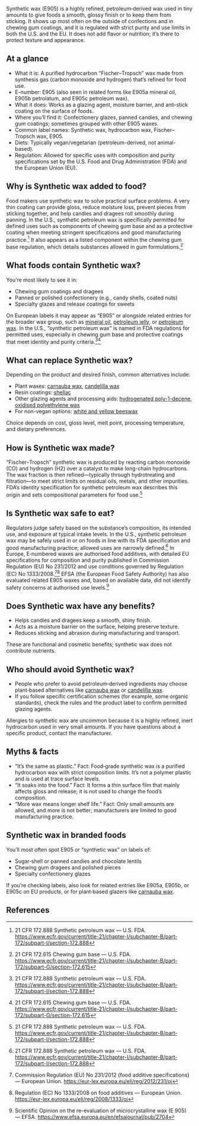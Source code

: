 Synthetic wax (E905) is a highly refined, petroleum‑derived wax used in tiny amounts to give foods a smooth, glossy finish or to keep them from sticking. It shows up most often on the outside of confections and in chewing gum coatings, and it is regulated with strict purity and use limits in both the U.S. and the EU. It does not add flavor or nutrition; it’s there to protect texture and appearance.

<!--more-->

## At a glance
- What it is: A purified hydrocarbon “Fischer–Tropsch” wax made from synthesis gas (carbon monoxide and hydrogen) that’s refined for food use.
- E-number: E905 (also seen in related forms like E905a mineral oil, E905b petrolatum, and E905c petroleum wax).
- What it does: Works as a glazing agent, moisture barrier, and anti‑stick coating on the surface of foods.
- Where you’ll find it: Confectionery glazes, panned candies, and chewing gum coatings; sometimes grouped with other E905 waxes.
- Common label names: Synthetic wax, hydrocarbon wax, Fischer–Tropsch wax, E905.
- Diets: Typically vegan/vegetarian (petroleum-derived, not animal-based).
- Regulation: Allowed for specific uses with composition and purity specifications set by the U.S. Food and Drug Administration (FDA) and the European Union (EU).

## Why is Synthetic wax added to food?
Food makers use synthetic wax to solve practical surface problems. A very thin coating can provide gloss, reduce moisture loss, prevent pieces from sticking together, and help candies and dragees roll smoothly during panning. In the U.S., synthetic petroleum wax is specifically permitted for defined uses such as components of chewing gum base and as a protective coating when meeting stringent specifications and good manufacturing practice.[^1] It also appears as a listed component within the chewing gum base regulation, which details substances allowed in gum formulations.[^2]

## What foods contain Synthetic wax?
You’re most likely to see it in:
- Chewing gum coatings and dragees
- Panned or polished confectionery (e.g., candy shells, coated nuts)
- Specialty glazes and release coatings for sweets

On European labels it may appear as “E905” or alongside related entries for the broader wax group, such as [mineral oil](/e905a-mineral-oil), [petroleum jelly](/e905b-petroleum-jelly), or [petroleum wax](/e905c-petroleum-wax). In the U.S., “synthetic petroleum wax” is named in FDA regulations for permitted uses, especially in chewing gum base and protective coatings that meet identity and purity criteria.[^1][^2]

## What can replace Synthetic wax?
Depending on the product and desired finish, common alternatives include:
- Plant waxes: [carnauba wax](/e903-carnauba-wax), [candelilla wax](/e902-candelilla-wax)
- Resin coatings: [shellac](/e904-shellac)
- Other glazing agents and processing aids: [hydrogenated poly-1-decene](/e907-hydrogenated-poly-1-decene), [oxidised polyethylene wax](/e914-oxidised-polyethylene-wax)
- For non-vegan options: [white and yellow beeswax](/e901-white-and-yellow-beeswax)

Choice depends on cost, gloss level, melt point, processing temperature, and dietary preferences.

## How is Synthetic wax made?
“Fischer–Tropsch” synthetic wax is produced by reacting carbon monoxide (CO) and hydrogen (H2) over a catalyst to make long-chain hydrocarbons. The wax fraction is then refined—typically through hydrotreating and filtration—to meet strict limits on residual oils, metals, and other impurities. FDA’s identity specification for synthetic petroleum wax describes this origin and sets compositional parameters for food use.[^1]

## Is Synthetic wax safe to eat?
Regulators judge safety based on the substance’s composition, its intended use, and exposure at typical intake levels. In the U.S., synthetic petroleum wax may be safely used in or on foods in line with its FDA specification and good manufacturing practice; allowed uses are narrowly defined.[^1] In Europe, E‑numbered waxes are authorised food additives, with detailed EU specifications for composition and purity published in Commission Regulation (EU) No 231/2012 and use conditions governed by Regulation (EC) No 1333/2008.[^3][^4] EFSA (the European Food Safety Authority) has also evaluated related E905 waxes and, based on available data, did not identify safety concerns at authorised use levels.[^5]

## Does Synthetic wax have any benefits?
- Helps candies and dragees keep a smooth, shiny finish.
- Acts as a moisture barrier on the surface, helping preserve texture.
- Reduces sticking and abrasion during manufacturing and transport.

These are functional and cosmetic benefits; synthetic wax does not contribute nutrients.

## Who should avoid Synthetic wax?
- People who prefer to avoid petroleum‑derived ingredients may choose plant‑based alternatives like [carnauba wax](/e903-carnauba-wax) or [candelilla wax](/e902-candelilla-wax).
- If you follow specific certification schemes (for example, some organic standards), check the rules and the product label to confirm permitted glazing agents.

Allergies to synthetic wax are uncommon because it is a highly refined, inert hydrocarbon used in very small amounts. If you have questions about a specific product, contact the manufacturer.

## Myths & facts
- “It’s the same as plastic.” Fact: Food‑grade synthetic wax is a purified hydrocarbon wax with strict composition limits. It’s not a polymer plastic and is used at trace surface levels.
- “It soaks into the food.” Fact: It forms a thin surface film that mainly affects gloss and release; it is not used to change the food’s composition.
- “More wax means longer shelf life.” Fact: Only small amounts are allowed, and more is not better; manufacturers are limited to good manufacturing practice.

## Synthetic wax in branded foods
You’ll most often spot E905 or “synthetic wax” on labels of:
- Sugar‑shell or panned candies and chocolate lentils
- Chewing gum dragees and polished pieces
- Specialty confectionery glazes

If you’re checking labels, also look for related entries like E905a, E905b, or E905c on EU products, or for plant‑based glazers like [carnauba wax](/e903-carnauba-wax).

## References
[^1]: 21 CFR 172.888 Synthetic petroleum wax — U.S. FDA. https://www.ecfr.gov/current/title-21/chapter-I/subchapter-B/part-172/subpart-I/section-172.888
[^2]: 21 CFR 172.615 Chewing gum base — U.S. FDA. https://www.ecfr.gov/current/title-21/chapter-I/subchapter-B/part-172/subpart-G/section-172.615
[^3]: Commission Regulation (EU) No 231/2012 (food additive specifications) — European Union. https://eur-lex.europa.eu/eli/reg/2012/231/oj
[^4]: Regulation (EC) No 1333/2008 on food additives — European Union. https://eur-lex.europa.eu/eli/reg/2008/1333/oj
[^5]: Scientific Opinion on the re-evaluation of microcrystalline wax (E 905) — EFSA. https://www.efsa.europa.eu/en/efsajournal/pub/2704

